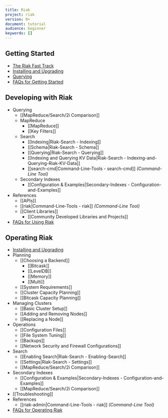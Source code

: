 ```yaml
---
title: Riak
project: riak
version: 0+
document: tutorial
audience: beginner
keywords: []
---
```


## Getting Started

* [The Riak Fast Track](/tutorials/fast-track/index.html)
* [Installing and Upgrading](/tutorials/installation/index.html)
* [Querying](/tutorials/querying/index.html)
* [FAQs for Getting Started](/faqs/basics.html)


## Developing with Riak

* Querying
  * [[MapReduce/Search/2i Comparison]]
  * MapReduce
     * [[MapReduce]]
     * [[Key Filters]]
  * Search
     * [[Indexing|Riak-Search - Indexing]]
     * [[Schema|Riak-Search - Schema]]
     * [[Querying|Riak-Search - Querying]]
     * [[Indexing and Querying KV Data|Riak-Search - Indexing-and-Querying-Riak-KV-Data]]
     * [[search-cmd|Command-Line-Tools - search-cmd]] *(Command-Line Tool)*
  * Secondary Indexes
     * [[Configuration &amp; Examples|Secondary-Indexes - Configuration-and-Examples]]
* References
  * [[APIs]]
  * [[riak|Command-Line-Tools - riak]] *(Command-Line Tool)*
  * [[Client Libraries]]
     * [[Community Developed Libraries and Projects]]
* [FAQs for Using Riak](/faqs/developing.html)


## Operating Riak

* [Installing and Upgrading](/tutorials/installation/index.html)
* Planning
  * [[Choosing a Backend]]
     * [[Bitcask]]
     * [[LevelDB]]
     * [[Memory]]
     * [[Multi]]
  * [[System Requirements]]
  * [[Cluster Capacity Planning]]
  * [[Bitcask Capacity Planning]]
* Managing Clusters
  * [[Basic Cluster Setup]]
  * [[Adding and Removing Nodes]]
  * [[Replacing a Node]]
* Operations
  * [[Configuration Files]]
  * [[File System Tuning]]
  * [[Backups]]
  * [[Network Security and Firewall Configurations]]
* Search
  * [[Enabling Search|Riak-Search - Enabling-Search]]
  * [[Settings|Riak-Search - Settings]]
  * [[MapReduce/Search/2i Comparison]]
* Secondary Indexes
  * [[Configuration &amp; Examples|Secondary-Indexes - Configuration-and-Examples]]
  * [[MapReduce/Search/2i Comparison]]
* [[Troubleshooting]]
* References
  * [[riak-admin|Command-Line-Tools - riak]] *(Command-Line Tool)*
* [FAQs for Operating Riak](/faqs/operations.html)
